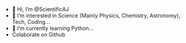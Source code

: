 - 👋 Hi, I’m @ScientificAJ
- 👀 I’m interested in Science (Mainly Physics, Chemistry, Astronomy), Tech, Coding...
- 🌱 I’m currently learning Python...
-   Colaborate on Github
